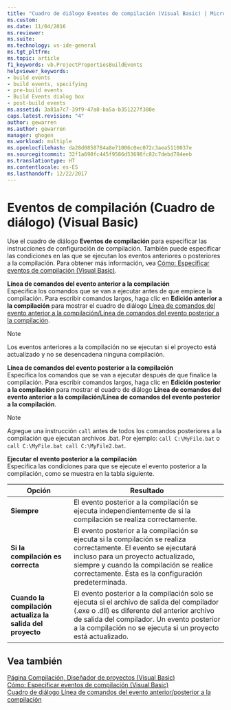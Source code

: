 ```yaml
---
title: "Cuadro de diálogo Eventos de compilación (Visual Basic) | Microsoft Docs"
ms.custom: 
ms.date: 11/04/2016
ms.reviewer: 
ms.suite: 
ms.technology: vs-ide-general
ms.tgt_pltfrm: 
ms.topic: article
f1_keywords: vb.ProjectPropertiesBuildEvents
helpviewer_keywords:
- build events
- build events, specifying
- pre-build events
- Build Events dialog box
- post-build events
ms.assetid: 3a81a7c7-39f9-47a8-ba5a-b351227f380e
caps.latest.revision: "4"
author: gewarren
ms.author: gewarren
manager: ghogen
ms.workload: multiple
ms.openlocfilehash: da28d0858784a8e71006c0ec072c3aea5110037e
ms.sourcegitcommit: 32f1a690fc445f9586d53698fc82c7debd784eeb
ms.translationtype: HT
ms.contentlocale: es-ES
ms.lasthandoff: 12/22/2017
---
```

# <a name="build-events-dialog-box-visual-basic"></a>Eventos de compilación (Cuadro de diálogo) (Visual Basic)
Use el cuadro de diálogo **Eventos de compilación** para especificar las instrucciones de configuración de compilación. También puede especificar las condiciones en las que se ejecutan los eventos anteriores o posteriores a la compilación. Para obtener más información, vea [Cómo: Especificar eventos de compilación (Visual Basic)](../../ide/how-to-specify-build-events-visual-basic.md).  
  
 **Línea de comandos del evento anterior a la compilación**  
 Especifica los comandos que se van a ejecutar antes de que empiece la compilación. Para escribir comandos largos, haga clic en **Edición anterior a la compilación** para mostrar el cuadro de diálogo [Línea de comandos del evento anterior a la compilación/Línea de comandos del evento posterior a la compilación](../../ide/reference/pre-build-event-post-build-event-command-line-dialog-box.md).  
  
> [!NOTE]
>  Los eventos anteriores a la compilación no se ejecutan si el proyecto está actualizado y no se desencadena ninguna compilación.  
  
 **Línea de comandos del evento posterior a la compilación**  
 Especifica los comandos que se van a ejecutar después de que finalice la compilación. Para escribir comandos largos, haga clic en **Edición posterior a la compilación** para mostrar el cuadro de diálogo **Línea de comandos del evento anterior a la compilación/Línea de comandos del evento posterior a la compilación**.  
  
> [!NOTE]
>  Agregue una instrucción `call` antes de todos los comandos posteriores a la compilación que ejecutan archivos .bat. Por ejemplo: `call C:\MyFile.bat` o `call C:\MyFile.bat call C:\MyFile2.bat`.  
  
 **Ejecutar el evento posterior a la compilación**  
 Especifica las condiciones para que se ejecute el evento posterior a la compilación, como se muestra en la tabla siguiente.  
  
|Opción|Resultado|  
|------------|------------|  
|**Siempre**|El evento posterior a la compilación se ejecuta independientemente de si la compilación se realiza correctamente.|  
|**Si la compilación es correcta**|El evento posterior a la compilación se ejecuta si la compilación se realiza correctamente. El evento se ejecutará incluso para un proyecto actualizado, siempre y cuando la compilación se realice correctamente. Ésta es la configuración predeterminada.|  
|**Cuando la compilación actualiza la salida del proyecto**|El evento posterior a la compilación solo se ejecuta si el archivo de salida del compilador (.exe o .dll) es diferente del anterior archivo de salida del compilador. Un evento posterior a la compilación no se ejecuta si un proyecto está actualizado.|  
  
## <a name="see-also"></a>Vea también  
 [Página Compilación, Diseñador de proyectos (Visual Basic)](../../ide/reference/compile-page-project-designer-visual-basic.md)   
 [Cómo: Especificar eventos de compilación (Visual Basic)](../../ide/how-to-specify-build-events-visual-basic.md)   
 [Cuadro de diálogo Línea de comandos del evento anterior/posterior a la compilación](../../ide/reference/pre-build-event-post-build-event-command-line-dialog-box.md)